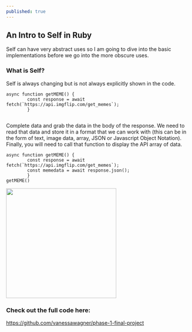 ```yaml
---
published: true
---
```

## An Intro to Self in Ruby

Self can have very abstract uses so I am going to dive into the basic implementations before we go into the more obscure uses. 

### What is Self?

Self is always changing but is not always explicitly shown in the code. 


```
async function getMEME() {
        const response = await fetch(`https://api.imgflip.com/get_memes`);
        }
        
```

Complete data and grab the data in the body of the response. We need to read that data and store it in a format that we can work with (this can be in the form of text, image data, array, JSON or Javascript Object Notation). Finally, you will need to call that function to display the API array of data.  


```
async function getMEME() {
        const response = await fetch(`https://api.imgflip.com/get_memes`);
        const memedata = await response.json();
        }
getMEME()
```
<img src="https://i.imgflip.com/19ijp6.jpg" width="300">


### Check out the full code here:
https://github.com/vanessawagner/phase-1-final-project
